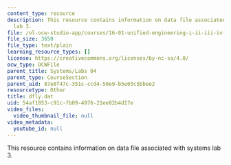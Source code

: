 ```yaml
---
content_type: resource
description: This resource contains information on data file associated with systems
  lab 3.
file: /ol-ocw-studio-app/courses/16-01-unified-engineering-i-ii-iii-iv-fall-2005-spring-2006/54af1853c91cfb09497621ee82b4d17e_dfly.dat
file_size: 3650
file_type: text/plain
learning_resource_types: []
license: https://creativecommons.org/licenses/by-nc-sa/4.0/
ocw_type: OCWFile
parent_title: Systems/Labs 04
parent_type: CourseSection
parent_uid: 87e8f47c-351c-ccd4-50e9-b5e03c5bbee2
resourcetype: Other
title: dfly.dat
uid: 54af1853-c91c-fb09-4976-21ee82b4d17e
video_files:
  video_thumbnail_file: null
video_metadata:
  youtube_id: null
---
```

This resource contains information on data file associated with systems lab 3.